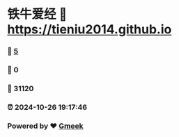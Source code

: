 # 铁牛爱经 :link: https://tieniu2014.github.io 
### :page_facing_up: [5](https://tieniu2014.github.io/tag.html) 
### :speech_balloon: 0 
### :hibiscus: 31120 
### :alarm_clock: 2024-10-26 19:17:46 
### Powered by :heart: [Gmeek](https://github.com/Meekdai/Gmeek)
